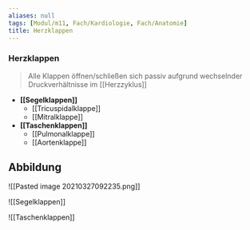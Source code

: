 ```yaml
---
aliases: null
tags: [Modul/m11, Fach/Kardiologie, Fach/Anatomie]
title: Herzklappen
---
```

### Herzklappen 
> Alle Klappen öffnen/schließen sich passiv aufgrund wechselnder Druckverhältnisse im [[Herzzyklus]]
- **[[Segelklappen]]**
	- [[Tricuspidalklappe]]
	- [[Mitralklappe]]
- **[[Taschenklappen]]**
	- [[Pulmonalklappe]]
	- [[Aortenklappe]]

## Abbildung
![[Pasted image 20210327092235.png]]

![[Segelklappen]]

![[Taschenklappen]]